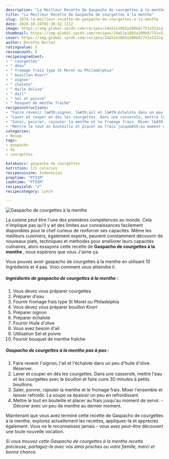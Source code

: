 ```yaml
---
description: "La Meilleur Recette De Gaspacho de courgettes à la menthe"
title: "La Meilleur Recette De Gaspacho de courgettes à la menthe"
slug: 3974-la-meilleur-recette-de-gaspacho-de-courgettes-a-la-menthe
date: 2020-10-24T01:30:52.721Z
image: https://img-global.cpcdn.com/recipes/24a51e10b5a200b8/751x532cq70/gaspacho-de-courgettes-a-la-menthe-photo-principale-de-la-recette.jpg
thumbnail: https://img-global.cpcdn.com/recipes/24a51e10b5a200b8/751x532cq70/gaspacho-de-courgettes-a-la-menthe-photo-principale-de-la-recette.jpg
cover: https://img-global.cpcdn.com/recipes/24a51e10b5a200b8/751x532cq70/gaspacho-de-courgettes-a-la-menthe-photo-principale-de-la-recette.jpg
author: Dorothy Burton
ratingvalue: 5
reviewcount: 9
recipeingredient:
- " courgettes"
- " deau"
- " fromage frais type St Moret ou Philadelphia"
- " bouillon Knorr"
- " oignon"
- " chalote"
- " Huile dolive"
- " dail"
- " Sel et poivre"
- " bouquet de menthe frache"
recipeinstructions:
- "Faire revenir l&#39;oignon, l&#39;ail et l&#39;échalote dans un peu d&#39;huile d&#39;olive. Réserver."
- "Laver et couper en dés les courgettes. Dans une casserole, mettre l&#39;eau et les courgettes avec le bouillon et faire cuire 30 minutes à petits bouillons."
- "Saler, poivrer, rajouter la menthe et le fromage frais. Mixer l&#39;ensemble et laisser refroidir. La soupe va épaissir un peu en refroidissant."
- "Mettre le tout en bouteille et placer au frais jusqu&#39;au moment de servir. Décorer avec un peu de menthe au dernier moment."
categories:
- Resep
tags:
- gaspacho
- de
- courgettes

katakunci: gaspacho de courgettes 
nutrition: 171 calories
recipecuisine: Indonesian
preptime: "PT31M"
cooktime: "PT55M"
recipeyield: "2"
recipecategory: Lunch

---
```



![Gaspacho de courgettes à la menthe](https://img-global.cpcdn.com/recipes/24a51e10b5a200b8/751x532cq70/gaspacho-de-courgettes-a-la-menthe-photo-principale-de-la-recette.jpg)

La cuisine peut être l'une des premières compétences au monde. Cela n'implique pas qu'il y ait des limites aux connaissances facilement disponibles pour le chef curieux de renforcer ses capacités. Même les meilleurs cuisiniers, également experts, peuvent constamment découvrir de nouveaux plats, techniques et méthodes pour améliorer leurs capacités culinaires, alors essayons cette recette de <strong> Gaspacho de courgettes à la menthe </strong>, nous espérons que vous J'aime ça.

<!--inarticleads1-->

Vous pouvez avoir gaspacho de courgettes à la menthe en utilisant 10 Ingrédients et 4 pas. Voici comment vous atteindre il.

##### Ingrédients de gaspacho de courgettes à la menthe :

1. Vous devez vous préparer  courgettes
1. Préparer  d&#39;eau
1. Fournir  fromage frais type St Moret ou Philadelphia
1. Vous devez vous préparer  bouillon Knorr
1. Préparer  oignon
1. Préparer  échalote
1. Fournir  Huile d&#39;olive
1. Vous avez besoin  d&#39;ail
1. Utilisation  Sel et poivre
1. Fournir  bouquet de menthe fraîche




<!--inarticleads2-->

##### Gaspacho de courgettes à la menthe pas à pas :

1. Faire revenir l&#39;oignon, l&#39;ail et l&#39;échalote dans un peu d&#39;huile d&#39;olive. Réserver.
1. Laver et couper en dés les courgettes. Dans une casserole, mettre l&#39;eau et les courgettes avec le bouillon et faire cuire 30 minutes à petits bouillons.
1. Saler, poivrer, rajouter la menthe et le fromage frais. Mixer l&#39;ensemble et laisser refroidir. La soupe va épaissir un peu en refroidissant.
1. Mettre le tout en bouteille et placer au frais jusqu&#39;au moment de servir. - Décorer avec un peu de menthe au dernier moment.




<!--inarticleads1-->

<p>
Maintenant que vous avez terminé cette recette de Gaspacho de courgettes à la menthe, explorez actuellement les recettes, appliquez-la et appréciez également. Vous ne le reconnaissez jamais - vous avez peut-être découvert une toute nouvelle vocation.
</p>

<p>
<i>Si vous trouvez cette Gaspacho de courgettes à la menthe recette précieuse, partagez-la avec vos amis proches ou votre famille, merci et bonne chance.</i>
</p>
